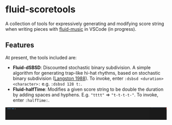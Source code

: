 # fluid-scoretools

A collection of tools for expressively generating and modifying score string when writing pieces with [fluid-music](https://github.com/fluid-music/fluid-music) in VSCode (in progress).

## Features

At present, the tools included are:

* **Fluid-dSBSD**: Discounted stochastic binary subdivision. A simple algorithm for generating trap-like hi-hat rhythms, based on stochastic binary subdivision ([Langston 1988](http://citeseerx.ist.psu.edu/viewdoc/download?doi=10.1.1.91.3832&rep=rep1&type=pdf)). To invoke, enter `:dsbsd <duration> <character>:` e.g. `:dsbsd 128 t:`.
* **Fluid-halfTime**: Modifies a given score string to be double the duration by adding spaces and hyphens. E.g. `"tttt"` => `"t-t-t-t-"`. To invoke, enter `:halfTime:`.



![fluid-scoretools_demo](./images/fluid-scoretools.gif)
